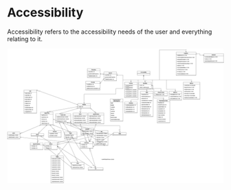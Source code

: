 # Accessibility

Accessibility refers to the accessibility needs of the user and everything relating to it.

![Accessibility](metamodel/Accessibility/accessibility.png)